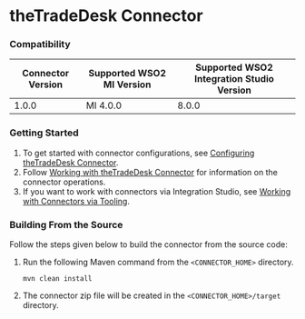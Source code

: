 # theTradeDesk Connector

### Compatibility

|Connector Version|Supported WSO2 MI Version|Supported WSO2 Integration Studio Version|
| ------------- | -----------|-------|
| 1.0.0 | MI 4.0.0 | 8.0.0 |

### Getting Started

1. To get started with connector configurations, see [Configuring theTradeDesk Connector](docs/config.md).
2. Follow [Working with theTradeDesk Connector](docs/operations.md) for information on the connector operations.
3. If you want to work with connectors via Integration Studio,
   see [Working with Connectors via Tooling](https://docs.wso2.com/display/EI660/Working+with+Connectors+via+Tooling).

### Building From the Source

Follow the steps given below to build the connector from the source code:

1. Run the following Maven command from the `<CONNECTOR_HOME>` directory.
   ```
   mvn clean install
   ```
2. The connector zip file will be created in the `<CONNECTOR_HOME>/target` directory.
